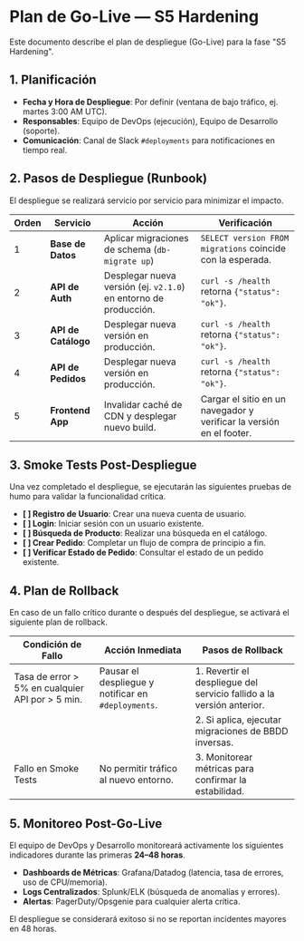 # Plan de Go-Live — S5 Hardening

Este documento describe el plan de despliegue (Go-Live) para la fase "S5 Hardening".

## 1. Planificación

- **Fecha y Hora de Despliegue**: Por definir (ventana de bajo tráfico, ej. martes 3:00 AM UTC).
- **Responsables**: Equipo de DevOps (ejecución), Equipo de Desarrollo (soporte).
- **Comunicación**: Canal de Slack `#deployments` para notificaciones en tiempo real.

## 2. Pasos de Despliegue (Runbook)

El despliegue se realizará servicio por servicio para minimizar el impacto.

| Orden | Servicio         | Acción                                                              | Verificación                                     |
|-------|------------------|---------------------------------------------------------------------|--------------------------------------------------|
| 1     | **Base de Datos**  | Aplicar migraciones de schema (`db-migrate up`)                     | `SELECT version FROM migrations` coincide con la esperada. |
| 2     | **API de Auth**    | Desplegar nueva versión (ej. `v2.1.0`) en entorno de producción.      | `curl -s /health` retorna `{"status": "ok"}`.    |
| 3     | **API de Catálogo**| Desplegar nueva versión en producción.                              | `curl -s /health` retorna `{"status": "ok"}`.    |
| 4     | **API de Pedidos** | Desplegar nueva versión en producción.                              | `curl -s /health` retorna `{"status": "ok"}`.    |
| 5     | **Frontend App**   | Invalidar caché de CDN y desplegar nuevo build.                     | Cargar el sitio en un navegador y verificar la versión en el footer. |

## 3. Smoke Tests Post-Despliegue

Una vez completado el despliegue, se ejecutarán las siguientes pruebas de humo para validar la funcionalidad crítica.

- **[ ] Registro de Usuario**: Crear una nueva cuenta de usuario.
- **[ ] Login**: Iniciar sesión con un usuario existente.
- **[ ] Búsqueda de Producto**: Realizar una búsqueda en el catálogo.
- **[ ] Crear Pedido**: Completar un flujo de compra de principio a fin.
- **[ ] Verificar Estado de Pedido**: Consultar el estado de un pedido existente.

## 4. Plan de Rollback

En caso de un fallo crítico durante o después del despliegue, se activará el siguiente plan de rollback.

| Condición de Fallo                                | Acción Inmediata                                             | Pasos de Rollback                                           |
|---------------------------------------------------|--------------------------------------------------------------|-------------------------------------------------------------|
| Tasa de error > 5% en cualquier API por > 5 min. | Pausar el despliegue y notificar en `#deployments`.          | 1. Revertir el despliegue del servicio fallido a la versión anterior. |
|                                                   |                                                              | 2. Si aplica, ejecutar migraciones de BBDD inversas.        |
| Fallo en Smoke Tests                              | No permitir tráfico al nuevo entorno.                        | 3. Monitorear métricas para confirmar la estabilidad.         |

## 5. Monitoreo Post-Go-Live

El equipo de DevOps y Desarrollo monitoreará activamente los siguientes indicadores durante las primeras **24–48 horas**.

- **Dashboards de Métricas**: Grafana/Datadog (latencia, tasa de errores, uso de CPU/memoria).
- **Logs Centralizados**: Splunk/ELK (búsqueda de anomalías y errores).
- **Alertas**: PagerDuty/Opsgenie para cualquier alerta crítica.

El despliegue se considerará exitoso si no se reportan incidentes mayores en 48 horas.
